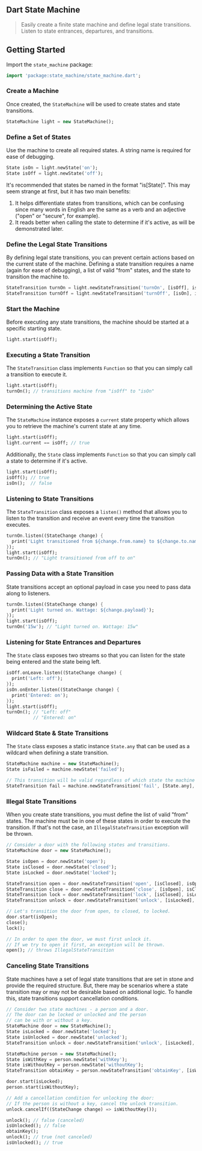 Dart State Machine
------------------

> Easily create a finite state machine and define legal state transitions. Listen to state entrances, departures, and transitions.

## Getting Started
Import the `state_machine` package:

```dart
import 'package:state_machine/state_machine.dart';
```

### Create a Machine
Once created, the `StateMachine` will be used to create states and state transitions.

```dart
StateMachine light = new StateMachine();
```

### Define a Set of States
Use the machine to create all required states. A string name is required for ease of debugging.
 
```dart
State isOn = light.newState('on');
State isOff = light.newState('off');
```

It's recommended that states be named in the format "is[State]".
This may seem strange at first, but it has two main benefits:

1. It helps differentiate states from transitions, which can be confusing
since many words in English are the same as a verb and an adjective
("open" or "secure", for example).
2. It reads better when calling the state to determine if it's active,
as will be demonstrated later.

### Define the Legal State Transitions
By defining legal state transitions, you can prevent certain actions based on the current state of the machine.
Defining a state transition requires a name (again for ease of debugging), a list of valid "from" states, and
the state to transition the machine to.

```dart
StateTransition turnOn = light.newStateTransition('turnOn', [isOff], isOn);
StateTransition turnOff = light.newStateTransition('turnOff', [isOn], isOff);
```

### Start the Machine
Before executing any state transitions, the machine should be started at a specific starting state.

```dart
light.start(isOff);
```

### Executing a State Transition
The `StateTransition` class implements `Function` so that you can simply call a transition to execute it.

```dart
light.start(isOff);
turnOn(); // transitions machine from "isOff" to "isOn"
```

### Determining the Active State
The `StateMachine` instance exposes a `current` state property which allows you to retrieve the machine's current state
at any time.

```dart
light.start(isOff);
light.current == isOff; // true
```

Additionally, the `State` class implements `Function` so that you can simply call a state to determine if it's active.

```dart
light.start(isOff);
isOff(); // true
isOn();  // false
```

### Listening to State Transitions
The `StateTransition` class exposes a `listen()` method that allows you to listen to the transition and receive an
event every time the transition executes.

```dart
turnOn.listen((StateChange change) {
  print('Light transitioned from ${change.from.name} to ${change.to.name}');
});
light.start(isOff);
turnOn(); // "Light transitioned from off to on"
```

### Passing Data with a State Transition
State transitions accept an optional payload in case you need to pass data along to listeners.

```dart
turnOn.listen((StateChange change) {
  print('Light turned on. Wattage: ${change.payload}');
});
light.start(isOff);
turnOn('15w'); // "Light turned on. Wattage: 15w"
```

### Listening for State Entrances and Departures
The `State` class exposes two streams so that you can listen for the state being entered and the state being left.

```dart
isOff.onLeave.listen((StateChange change) {
  print('Left: off');
});
isOn.onEnter.listen((StateChange change) {
  print('Entered: on');
});
light.start(isOff);
turnOn(); // "Left: off"
          // "Entered: on"
```

### Wildcard State & State Transitions
The `State` class exposes a static instance `State.any` that can be used as a wildcard when defining a state transition.

```dart
StateMachine machine = new StateMachine();
State isFailed = machine.newState('failed');

// This transition will be valid regardless of which state the machine is in.
StateTransition fail = machine.newStateTransition('fail', [State.any], isFailed);
```

### Illegal State Transitions
When you create state transitions, you must define the list of valid "from" states. The machine must be in one of these
states in order to execute the transition. If that's not the case, an `IllegalStateTransition` exception will be thrown.

```dart
// Consider a door with the following states and transitions.
StateMachine door = new StateMachine();

State isOpen = door.newState('open');
State isClosed = door.newState('closed');
State isLocked = door.newState('locked');

StateTransition open = door.newStateTransition('open', [isClosed], isOpen);
StateTransition close = door.newStateTransition('close', [isOpen], isClosed);
StateTransition lock = door.newStateTransition('lock', [isClosed], isLocked);
StateTransition unlock = door.newStateTransition('unlock', [isLocked], isClosed);

// Let's transition the door from open, to closed, to locked.
door.start(isOpen);
close();
lock();

// In order to open the door, we must first unlock it.
// If we try to open it first, an exception will be thrown.
open(); // throws IllegalStateTransition
```

### Canceling State Transitions
State machines have a set of legal state transitions that are set in stone and provide the required structure.
But, there may be scenarios where a state transition may or may not be desirable based on additional logic.
To handle this, state transitions support cancellation conditions.

```dart
// Consider two state machines - a person and a door.
// The door can be locked or unlocked and the person
// can be with or without a key.
StateMachine door = new StateMachine();
State isLocked = door.newState('locked');
State isUnlocked = door.newState('unlocked');
StateTransition unlock = door.newStateTransition('unlock', [isLocked], isUnlocked);

StateMachine person = new StateMachine();
State isWithKey = person.newState('withKey');
State isWithoutKey = person.newState('withoutKey');
StateTransition obtainKey = person.newStateTransition('obtainKey', [isWithoutKey], isWithKey);

door.start(isLocked);
person.start(isWithoutKey);

// Add a cancellation condition for unlocking the door:
// If the person is without a key, cancel the unlock transition.
unlock.cancelIf((StateChange change) => isWithoutKey());

unlock(); // false (canceled)
isUnlocked(); // false
obtainKey();
unlock(); // true (not canceled)
isUnlocked(); // true
```